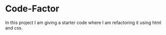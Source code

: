 # Code-Factor
In this project I am giving a starter code where I am refactoring it using html and css. 
